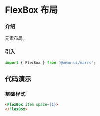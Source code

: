 # FlexBox 布局

### 介绍

元素布局。


### 引入

```js
import { FlexBox } from '@wemo-ui/marrs';
```

## 代码演示

### 基础样式

```html
<FlexBox item space={1}>
</FlexBox>
```